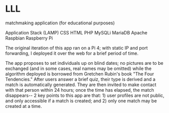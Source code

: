 # LLL
matchmaking application
(for educational purposes)

Application Stack (LAMP)
CSS
HTML
PHP
MySQLi
MariaDB
Apache
Raspbian
Raspberry Pi

The original iteration of this app ran on a Pi 4; with static IP 
and port forwarding, I deployed it over the web for a brief period 
of time. 

The app proposes to set individuals up on blind dates; no pictures 
are to be exchanged (and in some cases, real names may be omitted)
while the algorithm deployed is borrowed from Gretchen Rubin's book
"The Four Tendencies." After users answer a brief quiz, their type 
is derived and a match is automatically generated. They are then 
invited to make contact with that person within 24 hours; once the
time has elapsed, the match disappears-- 2 key points to this app
are that: 1) user profiles are not public, and only accessible if a 
match is created; and 2) only one match may be created at a time.
